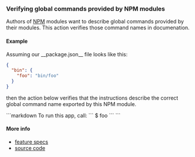 ### Verifying global commands provided by NPM modules

Authors of [NPM](https://www.npmjs.com) modules
want to describe global commands provided by their modules.
This action verifies those command names in documenation.


#### Example

<a class="tr_createFile">
Assuming our __package.json__ file looks like this:

```json
{
  "bin": {
    "foo": "bin/foo"
  }
}
```
</a>

then the action below verifies that the instructions describe
the correct global command name exported by this NPM module.

<a class="tr_runMarkdownInTextrun">
```markdown
To run this app, call:

<a class="tr_verifyNpmGlobalCommand">
`​``
$ foo
`​``
</a>
```
</a>


#### More info

- [feature specs](../../features/actions/built-in/verify-npm-global-command/verify-npm-global-command.feature)
- [source code](../../src/actions/built-in/verify-npm-global-command.ls)
